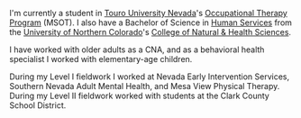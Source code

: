 I'm currently a student in [Touro University Nevada][tun]'s 
[Occupational Therapy Program][msot] (MSOT).  I also have a Bachelor of Science
in [Human Services][hhs] from the [University of Northern Colorado][unco]'s 
[College of Natural & Health Sciences][cnhs].

I have worked with older adults as a CNA, and as a behavioral health specialist 
I worked with elementary-age children.

During my Level I fieldwork I worked at Nevada Early Intervention Services,
Southern Nevada Adult Mental Health, and Mesa View Physical Therapy.  During my
Level II fieldwork worked with students at the Clark County School District.

[tun]: http://www.tun.touro.edu/
[msot]: http://tun.touro.edu/programs/college-of-health-and-human-services/occupational-therapy/
[hhs]: http://www.unco.edu/nhs/humanservices/index.htm
[unco]: http://www.unco.edu/
[cnhs]: http://www.unco.edu/nhs/
